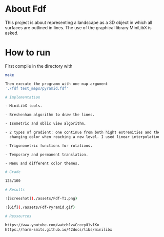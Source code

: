 # About Fdf

This project is about representing a landscape as a 3D object in which all  
surfaces are outlined in lines. The use of the graphical library MiniLibX is asked.  

# How to run

First compile in the directory with  
```bash
make

Then execute the programm with one map argument  
'./fdf test_maps/pyramid.fdf'

# Implementation

- MiniLibX tools.

- Breshenham algorithm to draw the lines.

- Isometric and oblic view algorithm.

- 2 types of gradient: one continue from both hight extremities and the other one
  changing color when reaching a new level. I used linear interpolation.

- Trigonometric functions for rotations.

- Temporary and permanent translation.

- Menu and different color themes.

# Grade

125/100

# Results

![Screeshot](./assets/Fdf-T1.png)  

![Gif](./assets/Fdf-Pyramid.gif) 

# Ressources

https://www.youtube.com/watch?v=CceepU1vIKo  
https://harm-smits.github.io/42docs/libs/minilibx

